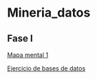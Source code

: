 # Mineria_datos

## Fase I

[Mapa mental 1](https://github.com/EdgarMdlln/Mineria_datos/blob/main/MapaMental_1_1555408.pdf)

[Ejercicio de bases de datos](https://github.com/EdgarMdlln/Mineria_datos/blob/main/Equipo_7-Ejercicio%20base%20de%20datos.pdf)
